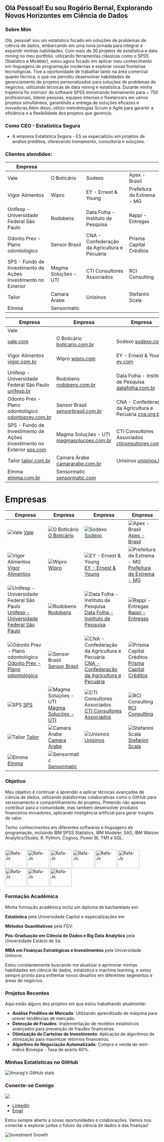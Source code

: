 ## Olá Pessoal! Eu sou Rogério Bernal, Explorando Novos Horizontes em Ciência de Dados

### Sobre Mim

Olá, pessoal! sou um estatístico focado em soluções de problemas de ciência de dados, embarcando em uma nova jornada para integrar e expandir minhas habilidades. 
Com mais de 30 projetos de estatística e data mining no meu portfólio, utilizando ferramentas clássicas como o SPSS (Statistics e Modeler), estou agora focado em aplicar meu conhecimento em linguagens de programação modernas e explorar novas fronteiras tecnológicas.
Tive a oportunidade de trabalhar tanto na área comercial quanto técnica, o que me permitiu desenvolver habilidades de gerenciamento de projetos personalizados para soluções de problemas de negócios, utilizando técnicas de data mining e estatística. 
Durante minha trajetória foi instrutor do software SPSS ministrando treinamento para + 750 profissionais, liderei pessoas, equipes internas e freelancers em vários projetos simultâneos, garantindo a entrega de soluções eficazes e inovadoras.Além disso, utilizo metodologias Scrum e Agile para garantir a eficiência e a flexibilidade dos projetos que gerencio.


### Como CEO - Estatística Segura 

- A empresa Estatística Segura - ES se especializou em projetos de análise preditiva, oferecendo treinamento, consultoria e soluções.


### Clientes atendidos:

| Empresa                      |                                  |                              |                                |
|------------------------------|----------------------------------|-----------------------------|--------------------------------|
| Vale                         | O Boticário                      | Sodexo                       | Apex - Brasil                  |
| Vigor Alimentos              | Wipro                            | EY - Ernest & Young          | Prefeitura de Extrema - MG     |
| Unifesp - Universidade Federal São Paulo | Rodobens                      | Data Folha - Instituto de Pesquisa | Rappi - Entregas                |
| Odonto Prev - Plano odontológico | Sensor Brasil                   | CNA - Confederação da Agricultura e Pecuária | Prisma Capital Créditos         |
| SPS - Fundo de Investimento de Ações Investimento no Exterior | Magma Soluções - UTI         | CTI Consultores Associados    | RCI Consulting                  |
| Tailor                       | Camara Árabe                     | Unisinos                    | Stefanini Scala                |
| Elmma                        | Sensormatic                      |                             |                                |

| Empresa                                               | Empresa                                                  | Empresa                                               | Empresa                                            |
|-------------------------------------------------------|----------------------------------------------------------|-------------------------------------------------------|---------------------------------------------------|
| Vale
[vale.com](https://www.vale.com)                 | O Boticário [boticario.com.br](https://www.boticario.com.br) | Sodexo [sodexo.com](https://www.sodexo.com)            | Apex - Brasil [apexbrasil.com.br](https://www.apexbrasil.com.br) |
| Vigor Alimentos [vigor.com.br](https://www.vigor.com.br) | Wipro [wipro.com](https://www.wipro.com)                  | EY - Ernest & Young [ey.com](https://www.ey.com)       | Prefeitura de Extrema - MG [extrema.mg.gov.br](https://www.extrema.mg.gov.br) |
| Unifesp - Universidade Federal São Paulo [unifesp.br](https://www.unifesp.br) | Rodobens [rodobens.com.br](https://www.rodobens.com.br) | Data Folha - Instituto de Pesquisa [datafolha.com.br](https://datafolha.com.br) | Rappi - Entregas [rappi.com](https://www.rappi.com) |
| Odonto Prev - Plano odontológico [odontoprev.com.br](https://www.odontoprev.com.br) | Sensor Brasil [sensorbrasil.com.br](https://www.sensorbrasil.com.br) | CNA - Confederação da Agricultura e Pecuária [cna.org.br](https://www.cna.org.br) | Prisma Capital Créditos [prismacapital.com.br](https://www.prismacapital.com.br) |
| SPS - Fundo de Investimento de Ações Investimento no Exterior [sps.com](https://www.sps.com) | Magma Soluções - UTI [magmasolucoes.com.br](https://www.magmasolucoes.com.br) | CTI Consultores Associados [cticonsultores.com.br](https://www.cticonsultores.com.br) | RCI Consulting [rciconsulting.com](https://www.rciconsulting.com) |
| Tailor [tailor.com.br](https://www.tailor.com.br)      | Camara Árabe [camararabe.com.br](https://www.camararabe.com.br) | Unisinos [unisinos.br](https://www.unisinos.br)       | Stefanini Scala [stefaniniscala.com.br](https://www.scalait.com) |
| Elmma [elmma.com.br](https://www.elmma.com.br)         | Sensormatic [sensormatic.com](https://www.sensormatic.com) |                                                       |                                                   |

# Empresas

| Empresa                                                                 | Empresa                                                              | Empresa                                                              | Empresa                                                                 |
|-------------------------------------------------------------------------|----------------------------------------------------------------------|----------------------------------------------------------------------|-------------------------------------------------------------------------|
| ![Vale](https://via.placeholder.com/50) [Vale](https://www.vale.com)                 | ![O Boticário](https://via.placeholder.com/50) [O Boticário](https://www.boticario.com.br) | ![Sodexo](https://via.placeholder.com/50) [Sodexo](https://www.sodexo.com)           | ![Apex - Brasil](https://via.placeholder.com/50) [Apex - Brasil](https://www.apexbrasil.com.br) |
| ![Vigor Alimentos](https://via.placeholder.com/50) [Vigor Alimentos](https://www.vigor.com.br) | ![Wipro](https://via.placeholder.com/50) [Wipro](https://www.wipro.com)                  | ![EY - Ernest & Young](https://via.placeholder.com/50) [EY - Ernest & Young](https://www.ey.com)       | ![Prefeitura de Extrema - MG](https://via.placeholder.com/50) [Prefeitura de Extrema - MG](https://www.extrema.mg.gov.br) |
| ![Unifesp - Universidade Federal São Paulo](https://via.placeholder.com/50) [Unifesp - Universidade Federal São Paulo](https://www.unifesp.br) | ![Rodobens](https://via.placeholder.com/50) [Rodobens](https://www.rodobens.com.br) | ![Data Folha - Instituto de Pesquisa](https://via.placeholder.com/50) [Data Folha - Instituto de Pesquisa](https://datafolha.com.br) | ![Rappi - Entregas](https://via.placeholder.com/50) [Rappi - Entregas](https://www.rappi.com) |
| ![Odonto Prev - Plano odontológico](https://via.placeholder.com/50) [Odonto Prev - Plano odontológico](https://www.odontoprev.com.br) | ![Sensor Brasil](https://via.placeholder.com/50) [Sensor Brasil](https://www.sensorbrasil.com.br) | ![CNA - Confederação da Agricultura e Pecuária](https://via.placeholder.com/50) [CNA - Confederação da Agricultura e Pecuária](https://www.cna.org.br) | ![Prisma Capital Créditos](https://via.placeholder.com/50) [Prisma Capital Créditos](https://www.prismacapital.com.br) |
| ![SPS](https://via.placeholder.com/50) [SPS](https://www.sps.com)      | ![Magma Soluções - UTI](https://via.placeholder.com/50) [Magma Soluções - UTI](https://www.magmasolucoes.com.br) | ![CTI Consultores Associados](https://via.placeholder.com/50) [CTI Consultores Associados](https://www.cticonsultores.com.br) | ![RCI Consulting](https://via.placeholder.com/50) [RCI Consulting](https://www.rciconsulting.com) |
| ![Tailor](https://via.placeholder.com/50) [Tailor](https://www.tailor.com.br)      | ![Camara Árabe](https://via.placeholder.com/50) [Camara Árabe](https://www.camararabe.com.br) | ![Unisinos](https://via.placeholder.com/50) [Unisinos](https://www.unisinos.br)      | ![Stefanini Scala](https://via.placeholder.com/50) [Stefanini Scala](https://www.stefaniniscala.com.br) |
| ![Elmma](https://via.placeholder.com/50) [Elmma](https://www.elmma.com.br)        | ![Sensormatic](https://via.placeholder.com/50) [Sensormatic](https://www.sensormatic.com) |                                                                      |                                                                         |


### Objetivo
Meu objetivo é continuar a aprender e aplicar técnicas avançadas de ciência de dados, utilizando plataformas colaborativas como o GitHub para versionamento e compartilhamento de projetos. 
Pretendo não apenas contribuir para a comunidade, mas também desenvolver produtos financeiros inovadores, aplicando inteligência artificial para gerar insights de valor.

Tenho conhecimentos em diferentes softwares e linguagens de programação, incluindo IBM SPSS Statistics, IBM Modeler, SAS, IBM Watson Analytics/Studio, R, Python, Cognos, Power BI, TM1 e SQL.
<div style="display: inline_block"><br>
  <img align="center" alt="Rafa-Js" height="60" width="70" src="https://cdn.jsdelivr.net/gh/devicons/devicon@latest/icons/spss/spss-original.svg" />
  <img align="center" alt="Rafa-Js" height="60" width="70" src="https://cdn.jsdelivr.net/gh/devicons/devicon@latest/icons/apachespark/apachespark-original-wordmark.svg" />
  <img align="center" alt="Rafa-Js" height="60" width="70" src="https://cdn.jsdelivr.net/gh/devicons/devicon@latest/icons/r/r-plain.svg" />
  <img align="center" alt="Rafa-Js" height="60" width="70" src="https://cdn.jsdelivr.net/gh/devicons/devicon@latest/icons/amazonwebservices/amazonwebservices-original-wordmark.svg" />
  <img align="center" alt="Rafa-Js" height="60" width="70" src="https://cdn.jsdelivr.net/gh/devicons/devicon@latest/icons/googlecloud/googlecloud-original-wordmark.svg" />
  <img align="center" alt="Rafa-Js" height="60" width="70" src="https://cdn.jsdelivr.net/gh/devicons/devicon@latest/icons/azure/azure-original-wordmark.svg" />
  <img align="center" alt="Rafa-Js" height="60" width="70" src="https://cdn.jsdelivr.net/gh/devicons/devicon@latest/icons/python/python-original-wordmark.svg" />
  <img align="center" alt="Rafa-Js" height="60" width="70" src="https://cdn.jsdelivr.net/gh/devicons/devicon@latest/icons/mysql/mysql-plain-wordmark.svg" />
  <img align="center" alt="Rafa-Js" height="60" width="70" src="https://cdn.jsdelivr.net/gh/devicons/devicon@latest/icons/azuresqldatabase/azuresqldatabase-original.svg" />
  </div>

### Formação Acadêmica
Minha formação acadêmica inclui um diploma de bacharelado em:

**Estatística** pela Universidade Capital e especializações em 

**Métodos Quantitativos** pela FGV. 

**Pós-Graduação em Ciência de Dados e Big Data Analytics** pela Universidade Estácio de Sá.

**MBA em Finanças Estratégicas e Investimentos** pela Universidade Uninove.

Estou constantemente buscando me atualizar e aprimorar minhas habilidades em ciência de dados, estatística e machine learning, e estou sempre pronto para enfrentar novos desafios em diferentes segmentos e áreas de negócios.
  
### Projetos Recentes
Aqui estão alguns dos projetos em que estou trabalhando atualmente:

- **Análise Preditiva de Mercado**: Utilizando aprendizado de máquina para prever tendências de mercado.
- **Detecção de Fraudes**: Implementação de modelos estatísticos avançados para prevenção de fraudes financeiras.
- **Otimização de Carteiras de Investimento**: Aplicação de algoritmos de otimização para maximizar retornos financeiros.
- **Algoritmo de Negociação Automatizada**: Compra e venda do mini-indice Bovespa - Taxa de acerto 60%.

### Minhas Estatísticas no GitHub

![Anurag's GitHub stats](https://github-readme-stats.vercel.app/api?username=RBernalmoreno&show_icons=true&theme=radical)

### Conecte-se Comigo

   <a href="https://www.linkedin.com/in/https://www.linkedin.com/in/rogerio-bernal-moreno/" target="_blank"><img src="https://img.shields.io/badge/-LinkedIn-%230077B5?style=for-the-badge&logo=linkedin&logoColor=white" target="_blank"></a> 
- [LinkedIn](https://www.linkedin.com/in/rogerio-bernal-moreno/)
- [Email](mailto:rbernalmoreno@gmail.com)
  
Estou sempre aberto a novas oportunidades e colaborações. Vamos nos conectar e explorar juntos o futuro da ciência de dados e das finanças!

![Investment Growth](https://github.com/RBernalmoreno/Pessoal/blob/main/data_scientist_animation.gif)

